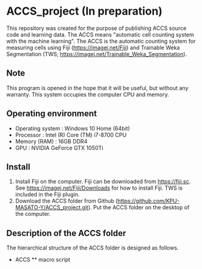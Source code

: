 # ACCS_project (In preparation)
This repository was created for the purpose of publishing ACCS source code and learning data.
The ACCS means "automatic cell counting system with the machine learning". The ACCS is the automatic counting system for measuring cells using Fiji (https://imagej.net/Fiji) and Trainable Weka Segmentation (TWS; https://imagej.net/Trainable_Weka_Segmentation).

## Note
This program is opened in the hope that it will be useful, but without any warranty. This system occupies the computer CPU and memory.

## Operating environment
* Operating system : Windows 10 Home (64bit)  
* Processor        : Intel (R) Core (TM) i7-8700 CPU  
* Memory (RAM)     : 16GB DDR4  
* GPU              : NVIDIA GeForce GTX 1050Ti  


## Install
1.  Install Fiji on the computer. Fiji can be downloaded from https://fiji.sc. See https://imagej.net/Fiji/Downloads for how to install Fiji. TWS is included in the Fiji plugin.
2.  Download the ACCS folder from Github (https://github.com/KPU-MASATO-Y/ACCS_project.git). Put the ACCS folder on the desktop of the computer.

## Description of the ACCS folder
The hierarchical structure of the ACCS folder is designed as follows.
* ACCS
  ** macro script
